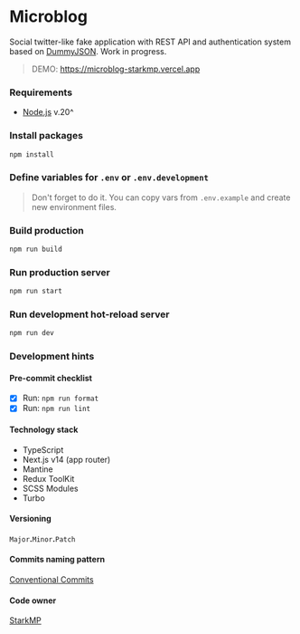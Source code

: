 # Microblog

Social twitter-like fake application with REST API and authentication system based on [DummyJSON](https://dummyjson.com). Work in progress.

> DEMO: https://microblog-starkmp.vercel.app

### Requirements

- [Node.js](https://nodejs.org) v.20^

### Install packages

```sh
npm install
```

### Define variables for `.env` or `.env.development`

> Don't forget to do it. You can copy vars from `.env.example` and create new environment files.

### Build production

```sh
npm run build
```

### Run production server

```sh
npm run start
```

### Run development hot-reload server

```sh
npm run dev
```

### Development hints

#### Pre-commit checklist

- [x] Run: `npm run format`
- [x] Run: `npm run lint`

#### Technology stack

- TypeScript
- Next.js v14 (app router)
- Mantine
- Redux ToolKit
- SCSS Modules
- Turbo

#### Versioning

`Major`**.**`Minor`**.**`Patch`

#### Commits naming pattern

[Conventional Commits](https://www.conventionalcommits.org/en/v1.0.0/)

#### Code owner

[StarkMP](https://github.com/StarkMP)
